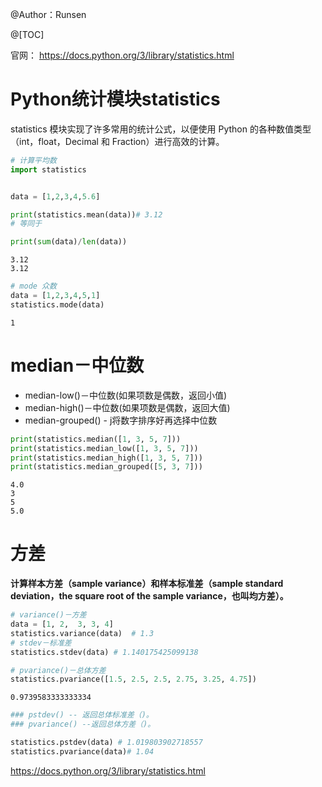 ﻿@Author：Runsen



@[TOC]


官网：  https://docs.python.org/3/library/statistics.html
# Python统计模块statistics
statistics 模块实现了许多常用的统计公式，以便使用 Python 的各种数值类型（int，float，Decimal 和 Fraction）进行高效的计算。






```python
# 计算平均数
import statistics


data = [1,2,3,4,5.6]

print(statistics.mean(data))# 3.12
# 等同于

print(sum(data)/len(data))
```

    3.12
    3.12
    


```python
# mode 众数
data = [1,2,3,4,5,1]
statistics.mode(data)
```




    1



# median－中位数
- median-low()－中位数(如果项数是偶数，返回小值)
- median-high()－中位数(如果项数是偶数，返回大值)
- median-grouped() - j将数字排序好再选择中位数



```python
print(statistics.median([1, 3, 5, 7]))
print(statistics.median_low([1, 3, 5, 7]))
print(statistics.median_high([1, 3, 5, 7]))
print(statistics.median_grouped([5, 3, 7]))
```

    4.0
    3
    5
    5.0
    
# 方差

**计算样本方差（sample variance）和样本标准差（sample standard deviation，the square root of the sample variance，也叫均方差）。** 


```python
# variance()－方差
data = [1, 2,  3, 3, 4]
statistics.variance(data)  # 1.3
# stdev－标准差
statistics.stdev(data) # 1.140175425099138
```









```python
# pvariance()－总体方差
statistics.pvariance([1.5, 2.5, 2.5, 2.75, 3.25, 4.75])
```




    0.9739583333333334




```python
### pstdev() -- 返回总体标准差（)。
### pvariance() --返回总体方差（)。

statistics.pstdev(data) # 1.019803902718557
statistics.pvariance(data)# 1.04
```


https://docs.python.org/3/library/statistics.html

